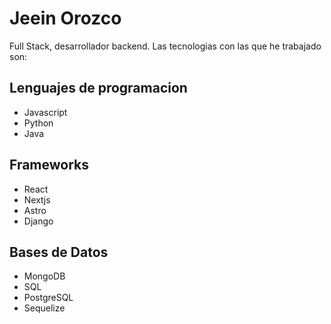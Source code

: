 # Jeein Orozco 
Full Stack, desarrollador backend. Las tecnologias con las que he trabajado son: 

## Lenguajes de programacion

- Javascript
- Python
- Java

## Frameworks

- React
- Nextjs
- Astro
- Django

## Bases de Datos
- MongoDB
- SQL
- PostgreSQL
- Sequelize
